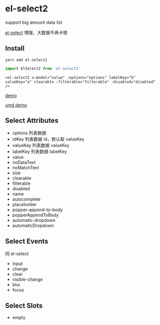 # el-select2

support big amount data list

[el-select](https://element.eleme.cn/#/zh-CN/component/select) 增强，大数据不再卡顿

## Install

```
yarn add el-select2
```

```js
import ElSelect2 from 'el-select2'
```

```vue
<el-select2 v-model="value" :options="options" labelKey="b" valueKey="a" clearable :filterable="filterable" :disabled="disabled" />
```

[demo](https://github.com/TMaize/el-select2/blob/master/src/App.vue)

[umd demo](https://github.com/TMaize/el-select2/blob/master/public/umd-demo.html)


## Select Attributes

- options 列表数据
- idKey 列表数据 id，默认取 valueKey
- valueKey 列表数据 valueKey
- labelKey 列表数据 labelKey
- value
- noDataText
- noMatchText
- size
- clearable
- filterable
- disabled
- name
- autocomplete
- placeholder
- popper-append-to-body
- popperAppendToBody
- automatic-dropdown
- automaticDropdown

## Select Events

同 el-select

- input
- change
- clear
- visible-change
- blur
- focus

## Select Slots

- empty
